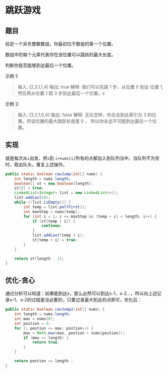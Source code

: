 # 跳跃游戏

## 题目

给定一个非负整数数组，你最初位于数组的第一个位置。

数组中的每个元素代表你在该位置可以跳跃的最大长度。

判断你是否能够到达最后一个位置。

示例 1:

> 输入: [2,3,1,1,4]
> 输出: true
> 解释: 我们可以先跳 1 步，从位置 0 到达 位置 1, 然后再从位置 1 跳 3 步到达最后一个位置。s

示例 2:

> 输入: [3,2,1,0,4]
> 输出: false
> 解释: 无论怎样，你总会到达索引为 3 的位置。但该位置的最大跳跃长度是 0 ， 所以你永远不可能到达最后一个位置。

## 实现

就是每次从`i`出发，把`i`到 `i+nums[i]`所有的点都加入到队列当中。当队列不为空时，取出队头，重复上述操作。

```java
public static boolean canJump(int[] nums) {
    int length = nums.length;
    boolean[] st = new boolean[length];
    st[0] = true;
    LinkedList<Integer> list = new LinkedList<>();
    list.addLast(0);
    while (!list.isEmpty()) {
        int temp = list.pollFirst();
        int maxStep = nums[temp];
        for (int i = 1; i <= maxStep && (temp + i) < length; i++) {
            if (st[temp + i]) {
                continue;
            }
            list.addLast(temp + i);
            st[temp + i] = true;
        }
    }

    return st[length - 1];
}
```

## 优化-贪心

通过分析可以知道：如果能到达x，那么必然可以到达x-1、x-2...，所以向上述记录x-1、x-2的过程是没必要的，只要记录最大到达的点即可，优化后：

```java
public static boolean canJump2(int[] nums) {
    int length = nums.length;
    int max = nums[0];
    int postion = 0;
    for (; postion <= max; postion++) {
        max = Math.max(max, postion + nums[postion]);
        if (max >= length) {
            return true;
        }
    }

    return postion == length ;
}
```

